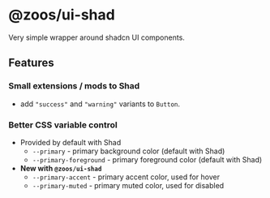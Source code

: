 # @zoos/ui-shad

Very simple wrapper around shadcn UI components.

## Features

### Small extensions / mods to Shad

- add `"success"` and `"warning"` variants to `Button`.

### Better CSS variable control

- Provided by default with Shad
  - `--primary` - primary background color (default with Shad)
  - `--primary-foreground` - primary foreground color (default with Shad)
- **New with `@zoos/ui-shad`**
  - `--primary-accent` - primary accent color, used for hover
  - `--primary-muted` - primary muted color, used for disabled
